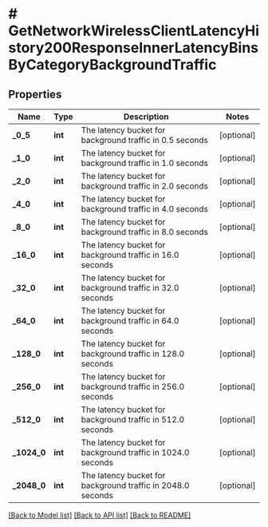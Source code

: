 # # GetNetworkWirelessClientLatencyHistory200ResponseInnerLatencyBinsByCategoryBackgroundTraffic

## Properties

Name | Type | Description | Notes
------------ | ------------- | ------------- | -------------
**_0_5** | **int** | The latency bucket for background traffic in 0.5 seconds | [optional]
**_1_0** | **int** | The latency bucket for background traffic in 1.0 seconds | [optional]
**_2_0** | **int** | The latency bucket for background traffic in 2.0 seconds | [optional]
**_4_0** | **int** | The latency bucket for background traffic in 4.0 seconds | [optional]
**_8_0** | **int** | The latency bucket for background traffic in 8.0 seconds | [optional]
**_16_0** | **int** | The latency bucket for background traffic in 16.0 seconds | [optional]
**_32_0** | **int** | The latency bucket for background traffic in 32.0 seconds | [optional]
**_64_0** | **int** | The latency bucket for background traffic in 64.0 seconds | [optional]
**_128_0** | **int** | The latency bucket for background traffic in 128.0 seconds | [optional]
**_256_0** | **int** | The latency bucket for background traffic in 256.0 seconds | [optional]
**_512_0** | **int** | The latency bucket for background traffic in 512.0 seconds | [optional]
**_1024_0** | **int** | The latency bucket for background traffic in 1024.0 seconds | [optional]
**_2048_0** | **int** | The latency bucket for background traffic in 2048.0 seconds | [optional]

[[Back to Model list]](../../README.md#models) [[Back to API list]](../../README.md#endpoints) [[Back to README]](../../README.md)
